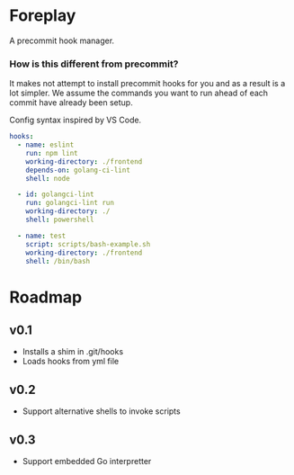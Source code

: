 # Foreplay

A precommit hook manager.

### How is this different from precommit?

It makes not attempt to install precommit hooks for you and as a result is a lot simpler. We assume the commands you want to run ahead of each commit have already been setup.

Config syntax inspired by VS Code.

```yaml
hooks:
  - name: eslint
    run: npm lint
    working-directory: ./frontend
    depends-on: golang-ci-lint
    shell: node

  - id: golangci-lint
    run: golangci-lint run
    working-directory: ./
    shell: powershell

  - name: test
    script: scripts/bash-example.sh
    working-directory: ./frontend
    shell: /bin/bash
```

# Roadmap

## v0.1
- Installs a shim in .git/hooks
- Loads hooks from yml file

## v0.2
- Support alternative shells to invoke scripts

## v0.3
- Support embedded Go interpretter